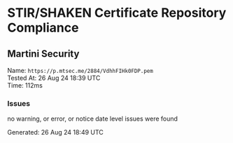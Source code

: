 # STIR/SHAKEN Certificate Repository Compliance

## Martini Security

Name: `https://p.mtsec.me/2884/VdhhFIHk0FDP.pem`\
Tested At: 26 Aug 24 18:39 UTC\
Time: 112ms

### Issues

no warning, or error, or notice date level issues were found

Generated: 26 Aug 24 18:49 UTC